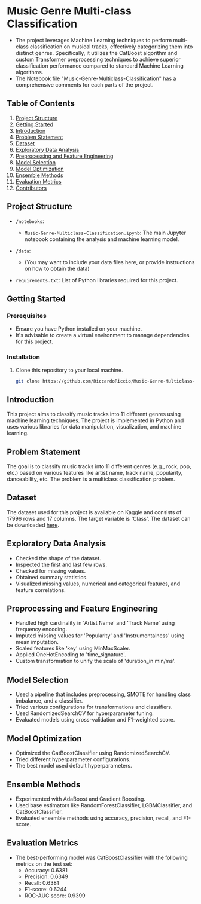 # Music Genre Multi-class Classification

- The project leverages Machine Learning techniques to perform multi-class classification on musical tracks, effectively categorizing them into distinct genres. Specifically, it utilizes the CatBoost algorithm and custom Transformer preprocessing techniques to achieve superior classification performance compared to standard Machine Learning algorithms.
- The Notebook file "Music-Genre-Multiclass-Classification" has a comprehensive comments for each parts of the project.

## Table of Contents
1. [Project Structure](#project-structure)
2. [Getting Started](#getting-started)
3. [Introduction](#introduction)
4. [Problem Statement](#problem-statement)
5. [Dataset](#dataset)
6. [Exploratory Data Analysis](#exploratory-data-analysis)
7. [Preprocessing and Feature Engineering](#preprocessing-and-feature-engineering)
8. [Model Selection](#model-selection)
9. [Model Optimization](#model-optimization)
10. [Ensemble Methods](#ensemble-methods)
11. [Evaluation Metrics](#evaluation-metrics)
12. [Contributors](#contributors)

## Project Structure

- `/notebooks`:
  - `Music-Genre-Multiclass-Classification.ipynb`: The main Jupyter notebook containing the analysis and machine learning model.
  
- `/data`:
  - (You may want to include your data files here, or provide instructions on how to obtain the data)
  
- `requirements.txt`: List of Python libraries required for this project.

## Getting Started

### Prerequisites

- Ensure you have Python installed on your machine.
- It's advisable to create a virtual environment to manage dependencies for this project.

### Installation

1. Clone this repository to your local machine.
   ```bash
   git clone https://github.com/RiccardoRiccio/Music-Genre-Multiclass-Classification.git


## Introduction

This project aims to classify music tracks into 11 different genres using machine learning techniques. The project is implemented in Python and uses various libraries for data manipulation, visualization, and machine learning.

## Problem Statement

The goal is to classify music tracks into 11 different genres (e.g., rock, pop, etc.) based on various features like artist name, track name, popularity, danceability, etc. The problem is a multiclass classification problem.

## Dataset

The dataset used for this project is available on Kaggle and consists of 17996 rows and 17 columns. The target variable is 'Class'. The dataset can be downloaded [here](https://www.kaggle.com/datasets/purumalgi/music-genre-classification).

## Exploratory Data Analysis

- Checked the shape of the dataset.
- Inspected the first and last few rows.
- Checked for missing values.
- Obtained summary statistics.
- Visualized missing values, numerical and categorical features, and feature correlations.

## Preprocessing and Feature Engineering

- Handled high cardinality in 'Artist Name' and 'Track Name' using frequency encoding.
- Imputed missing values for 'Popularity' and 'Instrumentalness' using mean imputation.
- Scaled features like 'key' using MinMaxScaler.
- Applied OneHotEncoding to 'time_signature'.
- Custom transformation to unify the scale of 'duration_in min/ms'.

## Model Selection

- Used a pipeline that includes preprocessing, SMOTE for handling class imbalance, and a classifier.
- Tried various configurations for transformations and classifiers.
- Used RandomizedSearchCV for hyperparameter tuning.
- Evaluated models using cross-validation and F1-weighted score.

## Model Optimization

- Optimized the CatBoostClassifier using RandomizedSearchCV.
- Tried different hyperparameter configurations.
- The best model used default hyperparameters.

## Ensemble Methods

- Experimented with AdaBoost and Gradient Boosting.
- Used base estimators like RandomForestClassifier, LGBMClassifier, and CatBoostClassifier.
- Evaluated ensemble methods using accuracy, precision, recall, and F1-score.

## Evaluation Metrics

- The best-performing model was CatBoostClassifier with the following metrics on the test set:
  - Accuracy: 0.6381
  - Precision: 0.6349
  - Recall: 0.6381
  - F1-score: 0.6244
  - ROC-AUC score: 0.9399
